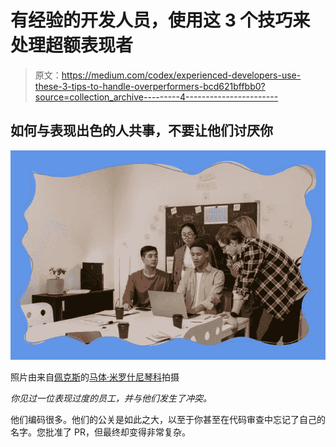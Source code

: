 # 有经验的开发人员，使用这 3 个技巧来处理超额表现者

> 原文：<https://medium.com/codex/experienced-developers-use-these-3-tips-to-handle-overperformers-bcd621bffbb0?source=collection_archive---------4----------------------->

## 如何与表现出色的人共事，不要让他们讨厌你

![](img/2e5d199e6f53c40112c72a9b997c7714.png)

照片由来自[佩克斯](https://www.pexels.com/photo/man-person-people-woman-6914069/?utm_content=attributionCopyText&utm_medium=referral&utm_source=pexels)的[马体·米罗什尼琴科](https://www.pexels.com/@tima-miroshnichenko?utm_content=attributionCopyText&utm_medium=referral&utm_source=pexels)拍摄

*你见过一位表现过度的员工，并与他们发生了冲突。*

他们编码很多。他们的公关是如此之大，以至于你甚至在代码审查中忘记了自己的名字。您批准了 PR，但最终却变得非常复杂。